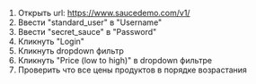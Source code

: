 1. Открыть url: <https://www.saucedemo.com/v1/>
2. Ввести "standard_user" в "Username"
3. Ввести "secret_sauce" в "Password"
4. Кликнуть "Login"
5. Кликнуть dropdown фильтр
6. Кликнуть "Price (low to high)" в dropdown фильтре
7. Проверить что все цены продуктов в порядке возрастания